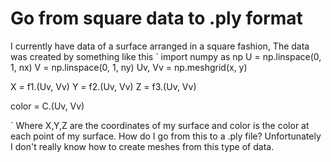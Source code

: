 
# Go from square data to .ply format

I currently have data of a surface arranged in a square fashion,
The data was created by something like this
`
import numpy as np
U = np.linspace(0, 1, nx)
V = np.linspace(0, 1, ny)
Uv, Vv = np.meshgrid(x, y)

X = f1.(Uv, Vv) 
Y = f2.(Uv, Vv) 
Z = f3.(Uv, Vv)

color = C.(Uv, Vv)

`
Where X,Y,Z are the coordinates of my surface and color is the color at each point of my surface.
How do I go from this to a .ply file?
Unfortunately I don't really know how to create meshes from this type of data.

        